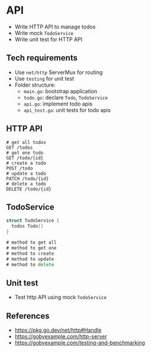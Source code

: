 # API
- Write HTTP API to manage todos
- Write mock `TodoService`
- Write unit test for HTTP API

## Tech requirements
- Use `net/http` ServerMux for routing
- Use `testing` for unit test
- Folder structure:
  + `main.go`: bootstrap application
  + `todo.go`: declare `Todo`, `TodoService`
  + `api.go`: implement todo apis
  + `api_test.go`: unit tests for todo apis
 
## HTTP API
```
# get all todos
GET /todos
# get one todo
GET /todo/{id}
# create a todo
POST /todo
# update a todo
PATCH /todo/{id}
# delete a todo
DELETE /todo/{id}
```

## TodoService
```go
struct TodoService {
  todos Todo[]
}

# method to get all
# method to get one
# method to create
# method to update
# method to delete
```
## Unit test
- Test http API using mock `TodoService`

## References
- https://pkg.go.dev/net/http#Handle
- https://gobyexample.com/http-server
- https://gobyexample.com/testing-and-benchmarking



